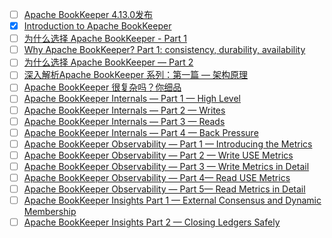 
- [ ] [Apache BookKeeper 4.13.0发布](https://mp.weixin.qq.com/s/1p49X1qo7oaIJWwT_bhpgA)
- [x] [Introduction to Apache BookKeeper](https://www.splunk.com/en_us/blog/it/introduction-to-apache-bookkeeper.html)
- [ ] [为什么选择 Apache BookKeeper - Part 1](https://mp.weixin.qq.com/s/nEZ_ktMpMuE2rK4mn98fDA)
- [ ] [Why Apache BookKeeper? Part 1: consistency, durability, availability](https://medium.com/streamnative/why-apache-bookkeeper-part-1-consistency-durability-availability-ac697a3cf7a1)
- [ ] [为什么选择 Apache BookKeeper — Part 2](https://mp.weixin.qq.com/s/XUeybB0FeF8Mdh6zBUqR_w)
- [ ] [深入解析Apache BookKeeper 系列：第一篇 — 架构原理](https://mp.weixin.qq.com/s/QCQogubrm-dsT0_a3PoPCw)
- [ ] [Apache BookKeeper 很复杂吗？你细品](https://mp.weixin.qq.com/s/B-n06GTD7fl4v27QB9XuFg)
- [ ] [Apache BookKeeper Internals — Part 1 — High Level](https://medium.com/splunk-maas/apache-bookkeeper-internals-part-1-high-level-6dce62269125)
- [ ] [Apache BookKeeper Internals — Part 2 — Writes](https://medium.com/splunk-maas/apache-bookkeeper-internals-part-2-writes-359ffc17c497)
- [ ] [Apache BookKeeper Internals — Part 3 — Reads](https://medium.com/splunk-maas/apache-bookkeeper-internals-part-3-reads-31637b118bf)
- [ ] [Apache BookKeeper Internals — Part 4 — Back Pressure](https://medium.com/splunk-maas/apache-bookkeeper-internals-part-4-back-pressure-7847bd6d1257)
- [ ] [Apache BookKeeper Observability — Part 1 — Introducing the Metrics](https://medium.com/splunk-maas/apache-bookkeeper-observability-part-1-introducing-the-metrics-7f0acb32d0dc)
- [ ] [Apache BookKeeper Observability — Part 2 — Write USE Metrics](https://medium.com/splunk-maas/apache-bookkeeper-observability-part-2-write-use-metrics-f359f2b83539)
- [ ] [Apache BookKeeper Observability — Part 3 — Write Metrics in Detail](https://medium.com/splunk-maas/apache-bookkeeper-observability-part-3-write-metrics-in-detail-178c216b6373)
- [ ] [Apache BookKeeper Observability — Part 4— Read USE Metrics](https://medium.com/splunk-maas/apache-bookkeeper-observability-part-4-read-use-metrics-10faafae0de5)
- [ ] [Apache BookKeeper Observability — Part 5— Read Metrics in Detail](https://medium.com/splunk-maas/apache-bookkeeper-observability-part-5-read-metrics-in-detail-2f53acac3f7e)
- [ ] [Apache BookKeeper Insights Part 1 — External Consensus and Dynamic Membership](https://medium.com/splunk-maas/apache-bookkeeper-insights-part-1-external-consensus-and-dynamic-membership-c259f388da21)
- [ ] [Apache BookKeeper Insights Part 2 — Closing Ledgers Safely](https://medium.com/splunk-maas/apache-bookkeeper-insights-part-2-closing-ledgers-safely-386a399d0524)
